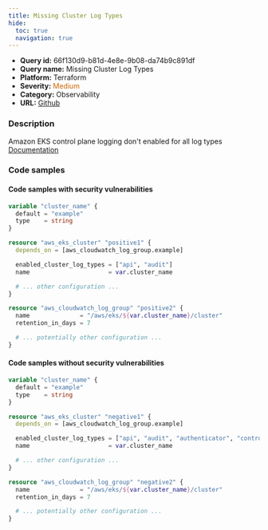 ```yaml
---
title: Missing Cluster Log Types
hide:
  toc: true
  navigation: true
---
```


<style>
  .highlight .hll {
    background-color: #ff171742;
  }
  .md-content {
    max-width: 1100px;
    margin: 0 auto;
  }
</style>

-   **Query id:** 66f130d9-b81d-4e8e-9b08-da74b9c891df
-   **Query name:** Missing Cluster Log Types
-   **Platform:** Terraform
-   **Severity:** <span style="color:#C60">Medium</span>
-   **Category:** Observability
-   **URL:** [Github](https://github.com/Checkmarx/kics/tree/master/assets/queries/terraform/aws/missing_cluster_log_types)

### Description
Amazon EKS control plane logging don't enabled for all log types<br>
[Documentation](https://www.terraform.io/docs/providers/aws/r/eks_cluster.html)

### Code samples
#### Code samples with security vulnerabilities
```tf title="Positive test num. 1 - tf file" hl_lines="9"
variable "cluster_name" {
  default = "example"
  type    = string
}

resource "aws_eks_cluster" "positive1" {
  depends_on = [aws_cloudwatch_log_group.example]

  enabled_cluster_log_types = ["api", "audit"]
  name                      = var.cluster_name

  # ... other configuration ...
}

resource "aws_cloudwatch_log_group" "positive2" {
  name              = "/aws/eks/${var.cluster_name}/cluster"
  retention_in_days = 7

  # ... potentially other configuration ...
}

```


#### Code samples without security vulnerabilities
```tf title="Negative test num. 1 - tf file"
variable "cluster_name" {
  default = "example"
  type    = string
}

resource "aws_eks_cluster" "negative1" {
  depends_on = [aws_cloudwatch_log_group.example]

  enabled_cluster_log_types = ["api", "audit", "authenticator", "controllerManager", "scheduler"]
  name                      = var.cluster_name

  # ... other configuration ...
}

resource "aws_cloudwatch_log_group" "negative2" {
  name              = "/aws/eks/${var.cluster_name}/cluster"
  retention_in_days = 7

  # ... potentially other configuration ...
}

```
